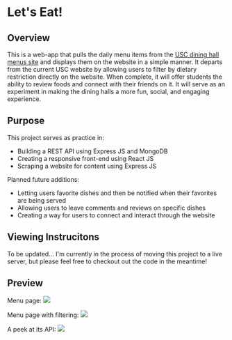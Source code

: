 # Let's Eat!

## Overview
This is a web-app that pulls the daily menu items from the [USC dining hall menus site](http://hospitality.usc.edu/residential-dining-menus/) and displays them on the website in a simple manner.  It departs from the current USC website by allowing users to filter by dietary restriction directly on the website.  When complete, it will  offer students the ability to review foods and connect with their friends on it.  It will serve as an experiment in making the dining halls a more fun, social, and engaging experience.

## Purpose
This project serves as practice in:
- Building a REST API using Express JS and MongoDB
- Creating a responsive front-end using React JS
- Scraping a website for content using Express JS

Planned future additions:
- Letting users favorite dishes and then be notified when their favorites are being served
- Allowing users to leave comments and reviews on specific dishes
- Creating a way for users to connect and interact through the website

## Viewing Instrucitons
To be updated... I'm currently in the process of moving this project to a live server, but please feel free to checkout out the code in the meantime!

## Preview
Menu page:
![](https://cloud.githubusercontent.com/assets/21178976/25574595/b3f0db50-2e04-11e7-84e8-29630fabf2b9.png)

Menu page with filtering:
![](https://cloud.githubusercontent.com/assets/21178976/25574586/ab7327da-2e04-11e7-9cbe-bb693e06b514.png)

A peek at its API:
![](https://cloud.githubusercontent.com/assets/21178976/25574597/b6517044-2e04-11e7-88f4-f0c47c8ccef8.png)
